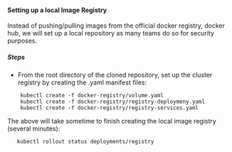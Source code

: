 ####  Setting up a local Image Registry

Instead of pushing/pulling images from the official docker registry, docker hub, we will set up a local repository as many teams do so for security purposes.

##### Steps

- From the root directory of the cloned repository, set up the cluster registry by creating the .yaml manifest files:

``` 
    kubectl create -f docker-registry/volume.yaml
    kubectl create -f docker-registry/registry-deploymeny.yaml
    kubectl create -f docker-registry/registry-services.yaml
```

The above will take sometime to finish creating the local image registry (several minutes):
```
   kubectl rollout status deployments/registry
```

